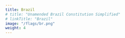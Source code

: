 ```yaml
---
title: Brazil
# title: "Unamended Brazil Constitution Simplified"
# linkTitle: "Brazil"
image: "/flags/br.png"
weight: 4
---
```

